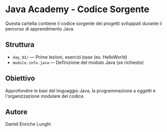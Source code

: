 # Java Academy - Codice Sorgente

Questa cartella contiene il codice sorgente dei progetti sviluppati durante il percorso di apprendimento Java.

## Struttura

- `day_01/` — Prime lezioni, esercizi base (es. HelloWorld)
- `module-info.java` — Definizione del modulo Java (se richiesto)

## Obiettivo

Approfondire le basi del linguaggio Java, la programmazione a oggetti e l'organizzazione modulare del codice.

## Autore

Daniel Enriche Lunghi

